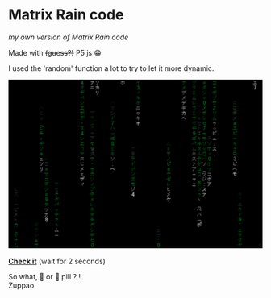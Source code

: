 # Matrix Rain code
_my own version of Matrix Rain code_

Made with ~~(guess?)~~ P5 js 😁

I used the 'random' function a lot to try to let it more dynamic.

![Screen.png](/Screen.png)

[**Check it**](https://rawcdn.githack.com/zuppao/Matrix-Rain-Code/58663cf618ef76b06463d940aac2f6411f4f956d/Matrix.html) (wait for 2 seconds)

So what, 🔴 or 🔵 pill ?
!<br />
Zuppao
